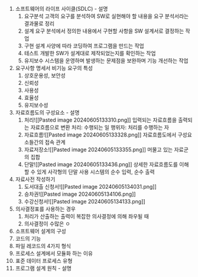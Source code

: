 1. 소프트웨어의 라이프 사이클(SDLC) - 설명
	1. 요구분석
	   고객의 요구를 분석하여 SW로 실현해야 할 내용을 요구 분석서라는 결과물로 정리
	2. 설계
	   요구 분석에서 정의한 내용에서 구현할 사항을 SW 설계서로 결정하는 작업
	3. 구현
	   설계 사양에 따라 코딩하여 프로그램을 만드는 작업
	4. 테스트
	   개발한 SW가 설계대로 제작되었는지를 확인하는 작업
	5. 유지보수
	   시스템을 운영하며 발생하는 문제점을 보완하며 기능 개선하는 작업
2. 요구사항 명세서 비기능 요구의 특성
	1. 상호운용성, 보안성
	2. 신뢰성
	3. 사용성
	4. 효율성
	5. 유지보수성
3. 자료흐름도의 구성요소 - 설명
	1. 처리![[Pasted image 20240605133310.png]]
	   입력되는 자료흐름을 출력되는 자료흐름으로 변환
	   처리: 수행되는 일
	   행위자: 처리를 수행하는 자
	2. 자료흐름![[Pasted image 20240605133328.png]]
	   자료흐름도에서 구성요소들간의 접속 관계
	3. 자료저장소![[Pasted image 20240605133355.png]]
	   머물고 있는 자료군의 집합
	4. 단말![[Pasted image 20240605133436.png]]
	   상세한 자료흐름도를 이해할 수 있게 사각형의 단말 사용
	   시스템의 순수 입력, 순수 출력
4. 자료사전 작성하기
	1. 도서대출 신청서![[Pasted image 20240605134031.png]]
	2. 승차권![[Pasted image 20240605134106.png]]
	3. 수강신청서![[Pasted image 20240605134133.png]]
5. 의사결정표를 사용하는 경우
	1. 처리가 산출하는 출력이 복잡한 의사결정에 의해 좌우될 때
	2. 의사결정이 수많은 ㅇ
6. 소프트웨어 설계의 구성
7. 코드의 기능
8. 파일 레코드의 4가지 형식
9. 프로세스 설계에서 모듈화 하는 이유
10. 표준 데이터 프로세스 유형
11. 프로그램 설계 원칙 - 설명